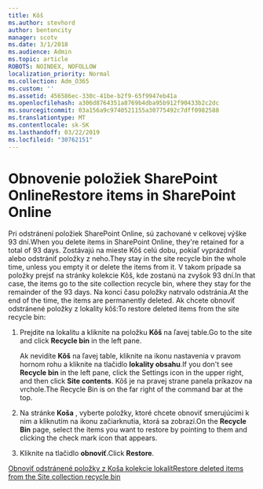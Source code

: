 ```yaml
---
title: Kôš
ms.author: stevhord
author: bentoncity
manager: scotv
ms.date: 3/1/2018
ms.audience: Admin
ms.topic: article
ROBOTS: NOINDEX, NOFOLLOW
localization_priority: Normal
ms.collection: Adm_O365
ms.custom: ''
ms.assetid: 456586ec-330c-41be-b2f9-65f9947eb41a
ms.openlocfilehash: a306d8764351a8769b4dba95b912f90433b2c2dc
ms.sourcegitcommit: 03a156a9c9740521155a30775492c7dff0982588
ms.translationtype: MT
ms.contentlocale: sk-SK
ms.lasthandoff: 03/22/2019
ms.locfileid: "30762151"
---
```

# <a name="restore-items-in-sharepoint-online"></a><span data-ttu-id="c99cc-102">Obnovenie položiek SharePoint Online</span><span class="sxs-lookup"><span data-stu-id="c99cc-102">Restore items in SharePoint Online</span></span>

<span data-ttu-id="c99cc-103">Pri odstránení položiek SharePoint Online, sú zachované v celkovej výške 93 dní.</span><span class="sxs-lookup"><span data-stu-id="c99cc-103">When you delete items in SharePoint Online, they're retained for a total of 93 days.</span></span> <span data-ttu-id="c99cc-104">Zostávajú na mieste Kôš celú dobu, pokiaľ vyprázdniť alebo odstrániť položky z neho.</span><span class="sxs-lookup"><span data-stu-id="c99cc-104">They stay in the site recycle bin the whole time, unless you empty it or delete the items from it.</span></span> <span data-ttu-id="c99cc-105">V takom prípade sa položky prejsť na stránky kolekcie Kôš, kde zostanú na zvyšok 93 dní.</span><span class="sxs-lookup"><span data-stu-id="c99cc-105">In that case, the items go to the site collection recycle bin, where they stay for the remainder of the 93 days.</span></span> <span data-ttu-id="c99cc-106">Na konci času položky natrvalo odstránia.</span><span class="sxs-lookup"><span data-stu-id="c99cc-106">At the end of the time, the items are permanently deleted.</span></span> <span data-ttu-id="c99cc-107">Ak chcete obnoviť odstránené položky z lokality kôš:</span><span class="sxs-lookup"><span data-stu-id="c99cc-107">To restore deleted items from the site recycle bin:</span></span>
  
1. <span data-ttu-id="c99cc-108">Prejdite na lokalitu a kliknite na položku **Kôš** na ľavej table.</span><span class="sxs-lookup"><span data-stu-id="c99cc-108">Go to the site and click **Recycle bin** in the left pane.</span></span> 
    
    <span data-ttu-id="c99cc-109">Ak nevidíte **Kôš** na ľavej table, kliknite na ikonu nastavenia v pravom hornom rohu a kliknite na tlačidlo **lokality obsahu**.</span><span class="sxs-lookup"><span data-stu-id="c99cc-109">If you don't see **Recycle bin** in the left pane, click the Settings icon in the upper right, and then click **Site contents**.</span></span> <span data-ttu-id="c99cc-110">Kôš je na pravej strane panela príkazov na vrchole.</span><span class="sxs-lookup"><span data-stu-id="c99cc-110">The Recycle Bin is on the far right of the command bar at the top.</span></span>
    
2. <span data-ttu-id="c99cc-111">Na stránke **Koša** , vyberte položky, ktoré chcete obnoviť smerujúcimi k nim a kliknutím na ikonu začiarknutia, ktorá sa zobrazí.</span><span class="sxs-lookup"><span data-stu-id="c99cc-111">On the **Recycle Bin** page, select the items you want to restore by pointing to them and clicking the check mark icon that appears.</span></span> 
    
3. <span data-ttu-id="c99cc-112">Kliknite na tlačidlo **obnoviť**.</span><span class="sxs-lookup"><span data-stu-id="c99cc-112">Click **Restore**.</span></span>
    
[<span data-ttu-id="c99cc-113">Obnoviť odstránené položky z Koša kolekcie lokalít</span><span class="sxs-lookup"><span data-stu-id="c99cc-113">Restore deleted items from the Site collection recycle bin</span></span>](https://go.microsoft.com/fwlink/?linkid=866439)
  


